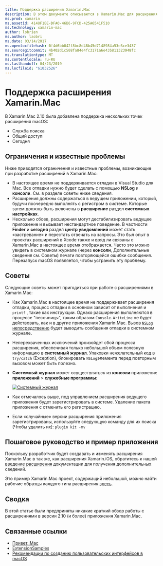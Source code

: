 ```yaml
---
title: Поддержка расширения Xamarin.Mac
description: В этом документе описываются в Xamarin.Mac для расширения поиска, ресурс и сегодня. Он проверяет ограничения и известные проблемы, ссылки на Пошаговое руководство и пример приложения и приводятся советы по работе с расширениями.
ms.prod: xamarin
ms.assetid: 4148F1BE-DFA0-46B6-9FCD-425A6541F510
ms.technology: xamarin-mac
author: lobrien
ms.author: laobri
ms.date: 03/14/2017
ms.openlocfilehash: 0f4d6bb042f8bc8d48b45d7148984a53e3ce3437
ms.sourcegitcommit: 4b402d1c508fa84e4fc3171a6e43b811323948fc
ms.translationtype: MT
ms.contentlocale: ru-RU
ms.lasthandoff: 04/23/2019
ms.locfileid: "61032526"
---
```

# <a name="xamarinmac-extension-support"></a>Поддержка расширения Xamarin.Mac

В Xamarin.Mac 2.10 была добавлена поддержка нескольких точек расширения macOS:

- Служба поиска
- Общий доступ
- Сегодня

<a name="Limitations-and-Known-Issues" />

## <a name="limitations-and-known-issues"></a>Ограничения и известные проблемы

Ниже приводятся ограничения и известные проблемы, возникающие при разработке расширений в Xamarin.Mac:

* В настоящее время не поддерживается отладки в Visual Studio для Mac. Все отладки нужно будет сделать с помощью **NSLog** и **консоли**. См. в разделе советы ниже сведения.
* Расширения должны содержаться в ведущем приложении, который, будучи поочередно выполнять с регистром в системе. Которые затем должны быть включены в **расширение** раздел **системных настройках**. 
* Несколько сбоев, расширения могут дестабилизировать ведущее приложение и вызывает нестандартное поведение. В частности **Finder** и **сегодня** раздел **центр уведомлений** может стать «застревание» и перестать отвечать на запросы. Это был опыт в проектах расширений в Xcode также и вряд ли связаны с Xamarin.Mac в настоящее время отображается. Часто это можно увидеть в системном журнале (через **консоли**, Дополнительные сведения см. Советы) печати повторяющейся ошибки сообщения. Перезапуск macOS появляется, чтобы устранить эту проблему.

<a name="Tips" />

## <a name="tips"></a>Советы

Следующие советы может пригодиться при работе с расширениями в Xamarin.Mac:

- Как Xamarin.Mac в настоящее время не поддерживает расширения отладки, процесс отладки в основном зависит от выполнения и `printf` , такие как инструкции. Однако расширения выполняются в процессе "песочницы", таким образом `Console.WriteLine` не будет действовать, как и в другие приложения Xamarin.Mac. Вызов [ `NSLog` непосредственно](https://gist.github.com/chamons/e2e409013a449cfbe1f2fbe5547f6554) будет выводить сообщения отладки в системном журнале.
- Неперехваченных исключений произойдет сбой процесса расширения, обеспечивая только небольшой объем полезную информацию в **системный журнал**. Упаковки нежелательный код в `try/catch` (Exception), блокировать `NSLog`элемента перед повторным вызовом может быть полезно.
- **Системный журнал** может осуществляться из **консоли** приложение **приложений** > **служебные программы**:

    [![](extensions-images/extension02.png "Системный журнал")](extensions-images/extension02.png#lightbox)
- Как отмечалось выше, под управлением расширения ведущего приложения будет зарегистрировать в системе. Удаление пакета приложения с отменить его регистрацию. 
- Если «случайные» версии расширения приложения зарегистрированы, используйте следующую команду для их поиска (Чтобы удалить их): `plugin kit -mv`


<a name="Walkthrough-and-Sample-App" />

## <a name="walkthrough-and-sample-app"></a>Пошаговое руководство и пример приложения

Поскольку разработчик будет создавать и изменять расширения Xamarin.Mac в так же, как расширения Xamarin.iOS, обратитесь к нашей [введение расширения](~/ios/platform/extensions.md) документации для получения дополнительных сведений.

Это пример Xamarin.Mac проект, содержащий небольшой, можно найти рабочие образцы каждого типа расширения [здесь](https://developer.xamarin.com/samples/mac/ExtensionSamples/).

<a name="Summary" />

## <a name="summary"></a>Сводка

В этой статье были предприняты никакие краткий обзор работы с расширениями в версии 2.10 (и более) приложения Xamarin.Mac.

## <a name="related-links"></a>Связанные ссылки

- [Привет, Mac](~/mac/get-started/hello-mac.md)
- [ExtensionSamples](https://developer.xamarin.com/samples/mac/ExtensionSamples/)
- [Рекомендации по созданию пользовательских интерфейсов в macOS](https://developer.apple.com/design/human-interface-guidelines/macos/overview/themes/)
